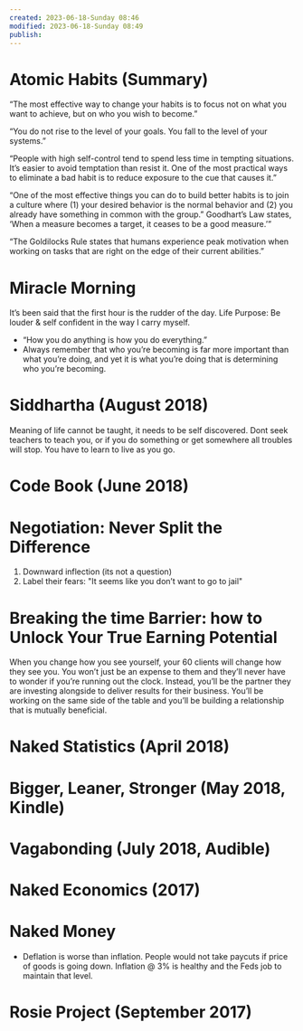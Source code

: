 ```yaml
---
created: 2023-06-18-Sunday 08:46
modified: 2023-06-18-Sunday 08:49
publish: 
---
```


# Atomic Habits (Summary)

“The most effective way to change your habits is to focus not on what you want to achieve, but on who you wish to become.”

“You do not rise to the level of your goals. You fall to the level of your systems.”

“People with high self-control tend to spend less time in tempting situations. It’s easier to avoid temptation than resist it. One of the most practical ways to eliminate a bad habit is to reduce exposure to the cue that causes it.”

“One of the most effective things you can do to build better habits is to join a culture where (1) your desired behavior is the normal behavior and (2) you already have something in common with the group.”
Goodhart’s Law states, ‘When a measure becomes a target, it ceases to be a good measure.’”

“The Goldilocks Rule states that humans experience peak motivation when working on tasks that are right on the edge of their current abilities.”

# Miracle Morning

It’s been said that the first hour is the rudder of the day.
Life Purpose: Be louder & self confident in the way I carry myself.

- “How you do anything is how you do everything.”
- Always remember that who you’re becoming is far more important than what you’re doing, and yet it is what you’re doing that is determining who you’re becoming.

# Siddhartha (August 2018)

Meaning of life cannot be taught, it needs to be self discovered. Dont seek teachers to teach you, or if you do something or get somewhere all troubles will stop. You have to learn to live as you go.

# Code Book (June 2018)

# Negotiation: Never Split the Difference
1. Downward inflection (its not a question)
2. Label their fears: "It seems like you don’t want to go to jail"

# Breaking the time Barrier: how to Unlock Your True Earning Potential

When you change how you see yourself, your 60 clients will change how they see you. You won’t just be an expense to them and they’ll never have to wonder if you’re running out the clock. Instead, you’ll be the partner they are investing alongside to deliver results for their business. You’ll be working on the same side of the table and you’ll be building a relationship that is mutually beneficial.

# Naked Statistics (April 2018)

# Bigger, Leaner, Stronger (May 2018, Kindle)

# Vagabonding (July 2018, Audible)

# Naked Economics (2017)

# Naked Money
- Deflation is worse than inflation. People would not take paycuts if price of goods is going down. Inflation @ 3% is healthy and the Feds job to maintain that level.

# Rosie Project (September 2017)
